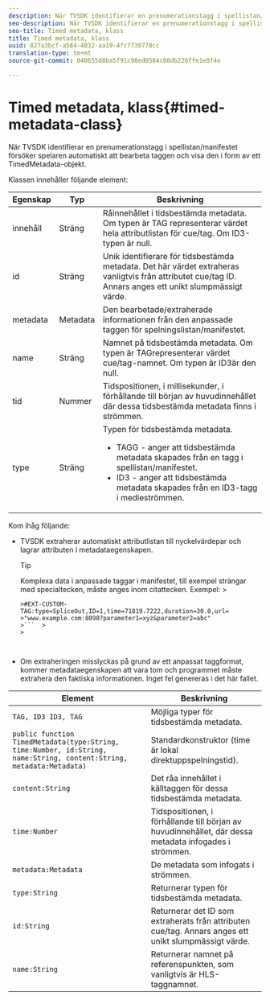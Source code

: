 ```yaml
---
description: När TVSDK identifierar en prenumerationstagg i spellistan/manifestet försöker spelaren automatiskt att bearbeta taggen och visa den i form av ett TimedMetadata-objekt.
seo-description: När TVSDK identifierar en prenumerationstagg i spellistan/manifestet försöker spelaren automatiskt att bearbeta taggen och visa den i form av ett TimedMetadata-objekt.
seo-title: Timed metadata, klass
title: Timed metadata, klass
uuid: 827a3bcf-a584-4032-aa19-4fc7730778cc
translation-type: tm+mt
source-git-commit: 040655d8ba5f91c98ed0584c08db226ffe1e0f4e

---
```



# Timed metadata, klass{#timed-metadata-class}

När TVSDK identifierar en prenumerationstagg i spellistan/manifestet försöker spelaren automatiskt att bearbeta taggen och visa den i form av ett TimedMetadata-objekt.

Klassen innehåller följande element:

<table id="table_FFC56AC5B1E04DA99C9309C0223ABA90"> 
 <thead> 
  <tr> 
   <th colname="col1" class="entry"> Egenskap </th> 
   <th colname="col02" class="entry"> Typ </th> 
   <th colname="col2" class="entry"> Beskrivning </th> 
  </tr>
 </thead>
 <tbody> 
  <tr> 
   <td colname="col1"><span class="codeph"> innehåll</span> </td> 
   <td colname="col02"> Sträng </td> 
   <td colname="col2"> Råinnehållet i tidsbestämda metadata. Om typen är TAG representerar värdet hela attributlistan för cue/tag. Om ID3-typen är null. </td> 
  </tr> 
  <tr> 
   <td colname="col1"><span class="codeph"> id</span> </td> 
   <td colname="col02"> Sträng </td> 
   <td colname="col2"> Unik identifierare för tidsbestämda metadata. Det här värdet extraheras vanligtvis från attributet cue/tag ID. Annars anges ett unikt slumpmässigt värde. </td> 
  </tr> 
  <tr> 
   <td colname="col1"><span class="codeph"> metadata</span> </td> 
   <td colname="col02"> Metadata </td> 
   <td colname="col2"> Den bearbetade/extraherade informationen från den anpassade taggen för spelningslistan/manifestet. </td> 
  </tr> 
  <tr> 
   <td colname="col1"><span class="codeph"> name</span> </td> 
   <td colname="col02"> Sträng </td> 
   <td colname="col2">Namnet på tidsbestämda metadata. Om typen är <span class="codeph"> TAG</span>representerar värdet cue/tag-namnet. Om typen är <span class="codeph"> ID3</span>är den null. </td> 
  </tr> 
  <tr> 
   <td colname="col1"><span class="codeph"> tid</span> </td> 
   <td colname="col02"> Nummer </td> 
   <td colname="col2"> Tidspositionen, i millisekunder, i förhållande till början av huvudinnehållet där dessa tidsbestämda metadata finns i strömmen. </td> 
  </tr> 
  <tr> 
   <td colname="col1"><span class="codeph"> type</span> </td> 
   <td colname="col02"> Sträng </td> 
   <td colname="col2">Typen för tidsbestämda metadata. 
    <ul id="ul_70FBFB33E9F846D8B38592560CCE9560"> 
     <li id="li_739D30561BFB4D9B97DF212E4880BA2C">TAGG - anger att tidsbestämda metadata skapades från en tagg i spellistan/manifestet. </li> 
     <li id="li_E785E1DEF1CC4D9DBE7764E5D05EFAFC">ID3 - anger att tidsbestämda metadata skapades från en ID3-tagg i medieströmmen. </li> 
    </ul> </td> 
  </tr> 
 </tbody> 
</table>

<!--<a id="section_737CC47997F74F80A3C5C6171ADE120E"></a>-->

Kom ihåg följande:

* TVSDK extraherar automatiskt attributlistan till nyckelvärdepar och lagrar attributen i metadataegenskapen.

   >[!TIP]
   >
   >Komplexa data i anpassade taggar i manifestet, till exempel strängar med specialtecken, måste anges inom citattecken. Exempel:   >
   >
   >
   ```>
   >#EXT-CUSTOM-TAG:type=SpliceOut,ID=1,time=71819.7222,duration=30.0,url=
   >"www.example.com:8090?parameter1=xyz&parameter2=abc"
   >```  >
   >



* Om extraheringen misslyckas på grund av ett anpassat taggformat, kommer metadataegenskapen att vara tom och programmet måste extrahera den faktiska informationen. Inget fel genereras i det här fallet.

| Element | Beskrivning |
|---|---|
| `TAG, ID3 ID3, TAG` | Möjliga typer för tidsbestämda metadata. |
| `public function TimedMetadata(type:String, time:Number, id:String, name:String, content:String, metadata:Metadata)` | Standardkonstruktor (time är lokal direktuppspelningstid). |
| `content:String` | Det råa innehållet i källtaggen för dessa tidsbestämda metadata. |
| `time:Number` | Tidspositionen, i förhållande till början av huvudinnehållet, där dessa metadata infogades i strömmen. |
| `metadata:Metadata` | De metadata som infogats i strömmen. |
| `type:String` | Returnerar typen för tidsbestämda metadata. |
| `id:String` | Returnerar det ID som extraherats från attributen cue/tag. Annars anges ett unikt slumpmässigt värde. |
| `name:String` | Returnerar namnet på referenspunkten, som vanligtvis är HLS-taggnamnet. |

